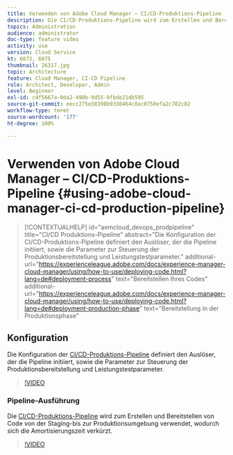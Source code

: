 ```yaml
---
title: Verwenden von Adobe Cloud Manager – CI/CD-Produktions-Pipeline
description: Die CI/CD-Produktions-Pipeline wird zum Erstellen und Bereitstellen von Code von der Staging- bis zur Produktionsumgebung verwendet, wodurch sich die Amortisierungszeit verkürzt. Die Konfiguration der CI/CD-Produktions-Pipeline definiert den Auslöser, der die Pipeline initiiert, sowie die Parameter zur Steuerung der Produktionsbereitstellung und Leistungstestparameter.
topics: Administration
audience: administrator
doc-type: feature video
activity: use
version: Cloud Service
kt: 6872, 6875
thumbnail: 26317.jpg
topic: Architecture
feature: Cloud Manager, CI-CD Pipeline
role: Architect, Developer, Admin
level: Beginner
exl-id: c4f5667a-0da2-490b-9d55-9fbde21db595
source-git-commit: eecc275e38390b9330464c8ac0750efa2c702c82
workflow-type: tm+mt
source-wordcount: '177'
ht-degree: 100%

---
```


# Verwenden von Adobe Cloud Manager – CI/CD-Produktions-Pipeline {#using-adobe-cloud-manager-ci-cd-production-pipeline}

>[!CONTEXTUALHELP]
>id="aemcloud_devops_prodpipeline"
>title="CI/CD Produktions-Pipeline"
>abstract="Die Konfiguration der CI/CD-Produktions-Pipeline definiert den Auslöser, der die Pipeline initiiert, sowie die Parameter zur Steuerung der Produktionsbereitstellung und Leistungstestparameter."
>additional-url="https://experienceleague.adobe.com/docs/experience-manager-cloud-manager/using/how-to-use/deploying-code.html?lang=de#deployment-process" text="Bereitstellen Ihres Codes"
>additional-url="https://experienceleague.adobe.com/docs/experience-manager-cloud-manager/using/how-to-use/deploying-code.html?lang=de#deployment-production-phase" text="Bereitstellung in der Produktionsphase"

## Konfiguration

Die Konfiguration der [CI/CD-Produktions-Pipeline](https://experienceleague.adobe.com/docs/experience-manager-cloud-manager/using/how-to-use/configuring-pipeline.html?lang=de) definiert den Auslöser, der die Pipeline initiiert, sowie die Parameter zur Steuerung der Produktionsbereitstellung und Leistungstestparameter.

>[!VIDEO](https://video.tv.adobe.com/v/26314?quality=12&learn=on)

### Pipeline-Ausführung

Die [CI/CD-Produktions-Pipeline](https://experienceleague.adobe.com/docs/experience-manager-cloud-manager/using/how-to-use/deploying-code.html?lang=de) wird zum Erstellen und Bereitstellen von Code von der Staging-bis zur Produktionsumgebung verwendet, wodurch sich die Amortisierungszeit verkürzt.

>[!VIDEO](https://video.tv.adobe.com/v/26317?quality=12&learn=on)

